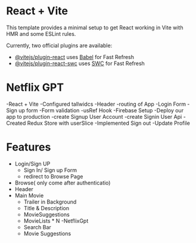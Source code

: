 # React + Vite

This template provides a minimal setup to get React working in Vite with HMR and some ESLint rules.

Currently, two official plugins are available:

- [@vitejs/plugin-react](https://github.com/vitejs/vite-plugin-react/blob/main/packages/plugin-react/README.md) uses [Babel](https://babeljs.io/) for Fast Refresh
- [@vitejs/plugin-react-swc](https://github.com/vitejs/vite-plugin-react-swc) uses [SWC](https://swc.rs/) for Fast Refresh

# Netflix GPT
 -React + Vite
 -Configured tallwidcs
 -Header
 -routing of App
 -Login Form
 -Sign up form
 -Form validation
 -usRef Hook
 -Firebase Setup
 -Deploy our app to production
 -create Signup User Account
 -create Signin User Api
 -Created Redux Store with  userSlice
 -Implemented Sign out 
 -Update Profile


 # Features
 - Login/Sign UP
    - Sign In/ Sign up Form
    - redirect to Browse Page
 - Browse( only come after authenticatio)
  - Header
  - Main Movie
    - Trailer in Background
    - Title & Description
    - MovieSuggestions
    - MovieLists * N
 -NetflixGpt 
    - Search Bar
    - Movie Suggestions